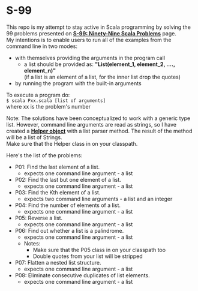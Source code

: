 # S-99
This repo is my attempt to stay active in Scala programming by solving the 99 problems presented on [**S-99: Ninety-Nine Scala Problems**](http://aperiodic.net/phil/scala/s-99/) page.  
My intentions is to enable users to run all of the examples from the command line in two modes:  
- with themselves providing the arguments in the program call
  - a list should be provided as: **"List(**element_1, element_2, ...., element_n**)"**  
  (if a list is an element of a list, for the inner list drop the quotes)
- by running the program with the built-in arguments  
  
To execute a program do:  
```$ scala Pxx.scala [list of arguments]```  
where xx is the problem's number

Note:
  The solutions have been conceptualized to work with a generic type list. However, command line arguments are read as strings, so I have created a [**Helper object**](src/Helper.scala) with a list parser method. The result of the method will be a list of Strings.  
Make sure that the Helper class in on your classpath.  
  
Here's the list of the problems:  
- P01: Find the last element of a list.
  - expects one command line argument - a list
- P02: Find the last but one element of a list.
  - expects one command line argument - a list
- P03: Find the Kth element of a list.
  - expects two command line arguments - a list and an integer
- P04: Find the number of elements of a list.
  - expects one command line argument - a list
- P05: Reverse a list.
  - expects one command line argument - a list
- P06: Find out whether a list is a palindrome.
  - expects one command line argument - a list
  - Notes:
    - Make sure that the P05 class in on your classpath too
    - Double quotes from your list will be stripped
- P07: Flatten a nested list structure.
  - expects one command line argument - a list
- P08: Eliminate consecutive duplicates of list elements.
  - expects one command line argument - a list
